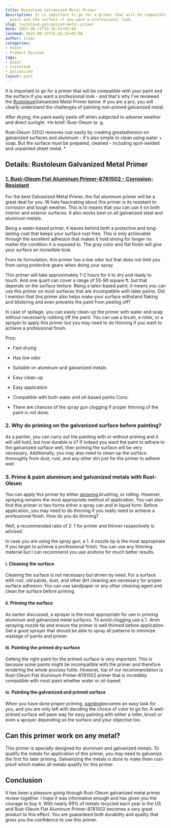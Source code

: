 ```yaml
---
title: Rustoleum Galvanized Metal Primer
description: It is important to go for a primer that will be compatible with your
  paint and the surface if you want a professional look
slug: rustoleum-galvanized-metal-primer
date: 2025-08-15T15:16:55+03:00
lastmod: 2025-08-15T15:16:55+03:00
author: Isaac
categories:
- Paint
- Product Reviews
tags:
- paint
- rustoleum
- galvanized
layout: post
---
```

It is important to go for a primer that will be compatible with your paint and the surface if you want a professional look - and that's why I've reviewed the [Rustoleum](https://pestpolicy.com/rustoleum-rust-reformer-review/)Galvanized Metal Primer below. If you are a pro, you will clearly understand the challenges of painting non-primed galvanized metal.

After drying, the paint easily peels off when subjected to adverse weather and direct sunlight. *In brief: Rust-Oleum (e. g.

Rust-Oleum 3202) removes rust easily by creating greatadhesion on galvanized surfaces and aluminum - it's also simple to clean using water + soap. But the surface must be prepared, cleaned - including spot-welded and unpainted sheet metal. *

##  Details: Rustoleum Galvanized Metal Primer

###  [1. Rust-Oleum Flat Aluminum Primer-8781502 - Corrosion-Resistant](https://www.amazon.com/dp/B000C018C2/?tag=p-policy-20)

For the best Galvanized Metal Primer, the flat aluminum primer will be a great deal for you. W hats fascinating about this primer is its resistant to corrosion and tough weather. This is to means that you can use it on both interior and exterior surfaces. It also works best on all galvanized steel and aluminum metals.

Being a water-based primer, it leaves behind both a protective and long-lasting coat that keeps your surface rust-free. This is only achievable through the excellent adhesion that makes it hold strong for longer no matter the condition it is exposed to. The gray color and flat finish will give your surface an incredible look.

From its formulation, this primer has a low odor but that does not limit you from using protective gears when doing your spray.

This primer will take approximately 1-2 hours for it to dry and ready to touch. And one quart can cover a range of 55-90 square ft. but that depends on the surface texture. Being a latex-based paint, it means you can use this primer on most surfaces that are incompatible with latex paints. Did I mention that this primer also helps make your surface withstand flaking and blistering and even prevents the paint from peeling off?

In case of spillage, you can easily clean-up the primer with water and soap without necessarily rubbing off the paint. You can use a brush, a roller, or a sprayer to apply this primer but you may need to do thinning if you want to achieve a professional finish.

Pros:

- Fast drying

- Has low odor

- Suitable on aluminum and galvanized metals

- Easy clean-up

- Easy application

- Compatible with both water and oil-based paints Cons:

- There are chances of the spray gun clogging if proper thinning of the paint is not done.

###  2. Why do priming on the galvanized surface before painting?

As a painter, you can carry out the painting with or without priming and it will still hold, but how durable is it? If indeed you want the paint to adhere to the galvanized surface well, then priming the surface will be very necessary. Additionally, you may also need to clean-up the surface thoroughly from dust, rust, and any other dirt just for the primer to adhere well.

###  3. Prime & paint aluminum and galvanized metals with Rust-Oleum

You can apply this primer by either [spraying](https://pestpolicy.com/best-deck-stain-for-pressure-treated-wood/),brushing, or rolling. However, spraying remains the most appropriate method of application. You can also find this primer in two forms either a spray can and in liquid form. Before application, you may need to do thinning if you really need to achieve a professional finish. How do you do thinning?

Well, a recommended ratio of 2: 1 for primer and thinner respectively is advised.

In case you are using the spray gun, a 1. 4 nozzle tip is the most appropriate if you target to achieve a professional finish. You can use any thinning material but I can recommend you use acetone for much better results.

####  i. Cleaning the surface

Cleaning the surface is not necessary but driven by need. For a surface with rust, old paints, dust, and other dirt cleaning are necessary for proper surface adhesion. You can use sandpaper or any other cleaning agent and clean the surface before priming.

####  ii. Priming the surface

As earlier discussed, a sprayer is the most appropriate for use in priming aluminum and galvanized metal surfaces. To avoid clogging use a 1. 4mm spraying nozzle tip and ensure the primer is well thinned before application. Get a good sprayer that should be able to spray all patterns to minimize wastage of paints and primer.

####  iii. Painting the primed dry surface

Getting the right paint for the primed surface is very important. This is because some paints might be incompatible with the primer and therefore rendering the whole process futile. However, top of our recommendation is Rust-Oleum Flat Aluminum Primer-8781502 primer that is incredibly compatible with most paint whether water or oil-based.

####  iv. Painting the galvanized and primed surface

When you have done proper priming, [painting](https://pestpolicy.com/best-deck-sealer-for-pressure-treated-wood/)becomes an easy task for you, and you are only left with deciding the choice of color to go for. A well-primed surface will pave way for easy painting with either a roller, brush or even a sprayer depending on the surface and your objective too.

##  Can this primer work on any metal?

This primer is specially designed for aluminum and galvanized metals. To qualify the metals for application of this primer, you may need to galvanize the first for later priming. Galvanizing the metals is done to make them rust-proof which makes all metals qualify for this primer.

##  Conclusion

It has been a pleasure going through Rust-Oleum galvanized metal primer review together. I hope it was informative enough and has given you the courage to buy it. With nearly 69% of metals recycled each year in the US and Rust-Oleum Flat Aluminum Primer-8781502 becomes a very great product to this effect. You are guaranteed both durability and quality that gives you the confidence to use this primer.
